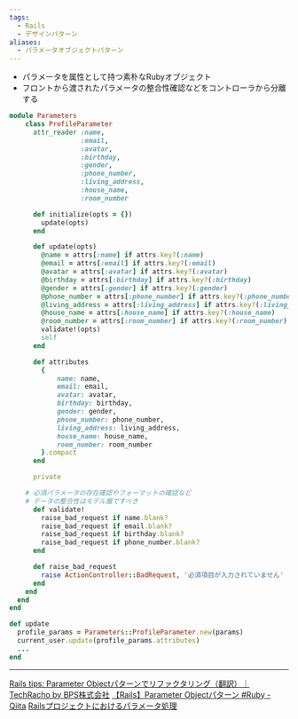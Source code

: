 ```yaml
---
tags:
  - Rails
  - デザインパターン
aliases:
  - パラメータオブジェクトパターン
---
```

- パラメータを属性として持つ素朴なRubyオブジェクト
- フロントから渡されたパラメータの整合性確認などをコントローラから分離する

```ruby
module Parameters
    class ProfileParameter
      attr_reader :name,
                  :email,
                  :avatar,
                  :birthday,
                  :gender,
                  :phone_number,
                  :living_address,
                  :house_name,
                  :room_number

      def initialize(opts = {})
        update(opts)
      end

      def update(opts)
        @name = attrs[:name] if attrs.key?(:name)
        @email = attrs[:email] if attrs.key?(:email)
        @avatar = attrs[:avatar] if attrs.key?(:avatar)
        @birthday = attrs[:birthday] if attrs.key?(:birthday)
        @gender = attrs[:gender] if attrs.key?(:gender)
        @phone_number = attrs[:phone_number] if attrs.key?(:phone_number)
        @living_address = attrs[:living_address] if attrs.key?(:living_address)
        @house_name = attrs[:house_name] if attrs.key?(:house_name)
        @room_number = attrs[:room_number] if attrs.key?(:room_number)
        validate!(opts)
        self
      end

      def attributes
        {
            name: name,
            email: email,
            avatar: avatar,
            birthday: birthday,
            gender: gender,
            phone_number: phone_number,
            living_address: living_address,
            house_name: house_name,
            room_number: room_number
        }.compact
      end

      private

	# 必須パラメータの存在確認やフォーマットの確認など
	# データの整合性はモデル層ですべき
      def validate!
        raise_bad_request if name.blank?
        raise_bad_request if email.blank?
        raise_bad_request if birthday.blank?
        raise_bad_request if phone_number.blank?
      end

      def raise_bad_request
        raise ActionController::BadRequest, '必須項目が入力されていません'
      end
    end
  end
end

def update
  profile_params = Parameters::ProfileParameter.new(params)
  current_user.update(profile_params.attributes)
  ...
end

```

---
[Rails tips: Parameter Objectパターンでリファクタリング（翻訳）｜TechRacho by BPS株式会社](https://techracho.bpsinc.jp/hachi8833/2018_03_20/53807)
[【Rails】Parameter Objectパターン #Ruby - Qiita](https://qiita.com/kat0/items/9a5d9a23dce0df4531e3)
[Railsプロジェクトにおけるパラメータ処理](https://zenn.dev/virginia_blog/articles/1b08dc567b4059)